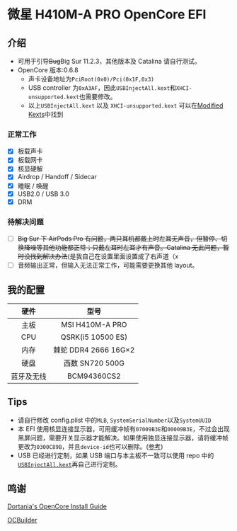 # 微星 H410M-A PRO OpenCore EFI

## 介绍

- 可用于引导~~Bug~~Big Sur 11.2.3，其他版本及 Catalina 请自行测试。
- OpenCore 版本:0.6.8
  - 声卡设备地址为`PciRoot(0x0)/Pci(0x1F,0x3)`
  - USB controller 为`0xA3AF`，因此`USBInjectAll.kext`和`XHCI-unsupported.kext`也需要修改。
  - 以上`USBInjectAll.kext` 以及 `XHCI-unsupported.kext` 可以在[Modified Kexts](./Modified%20Kexts)中找到

### 正常工作

- [x] 板载声卡
- [x] 板载网卡
- [x] 核显硬解
- [x] Airdrop / Handoff / Sidecar
- [x] 睡眠 / 唤醒
- [x] USB2.0 / USB 3.0
- [x] DRM

### 待解决问题

- [ ] ~~Big Sur 下 AirPods Pro 有问题，两只耳机都戴上时左耳无声音，但暂停、切换降噪等其他功能都正常；只戴左耳时左耳才有声音。Catalina 无此问题，暂时没找到解决办法~~(是我自己在设置里面设置成了右声道（x
- [ ] 音频输出正常，但输入无法正常工作，可能需要更换其他 layout。

## 我的配置

|    硬件    |         型号         |
| :--------: | :------------------: |
|    主板    |   MSI H410M-A PRO    |
|    CPU     |  QSRK(i5 10500 ES)   |
|    内存    | 棘蛇 DDR4 2666 16G×2 |
|    硬盘    |   西数 SN720 500G    |
| 蓝牙及无线 |     BCM94360CS2      |

## Tips

- 请自行修改 config.plist 中的`MLB`, `SystemSerialNumber`以及`SystemUUID`
- 本 EFI 使用核显连接显示器，可用缓冲帧有`07009B3E`和`00009B3E`，不过会出现黑屏问题，需要开关显示器才能解决。如果使用独显连接显示器，请将缓冲帧更改为`0300C89B`，并且`device-id`也可以删除。([参考](https://dortania.github.io/OpenCore-Install-Guide/config.plist/comet-lake.html#deviceproperties))
- USB 已经进行定制，如果 USB 端口与本主板不一致可以使用 repo 中的[`USBInjectAll.kext`](./Modified%20Kexts/USBInjectAll.kext)再自己进行定制。

## 鸣谢

[Dortania's OpenCore Install Guide](https://dortania.github.io/getting-started/)

[OCBuilder](https://github.com/Pavo-IM/ocbuilder)
